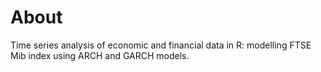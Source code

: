# About
Time series analysis of economic and financial data in R: modelling FTSE Mib index using ARCH and GARCH models.
